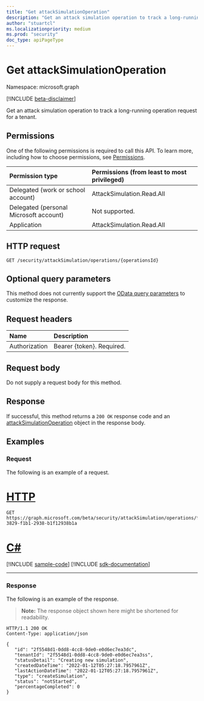 ```yaml
---
title: "Get attackSimulationOperation"
description: "Get an attack simulation operation to track a long-running operation request for a tenant."
author: "stuartcl"
ms.localizationpriority: medium
ms.prod: "security"
doc_type: apiPageType
---
```


# Get attackSimulationOperation

Namespace: microsoft.graph

[!INCLUDE [beta-disclaimer](../../includes/beta-disclaimer.md)]

Get an attack simulation operation to track a long-running operation request for a tenant.

## Permissions

One of the following permissions is required to call this API. To learn more, including how to choose permissions, see [Permissions](/graph/permissions-reference).

| Permission type                        | Permissions (from least to most privileged) |
|:---------------------------------------|:--------------------------------------------|
| Delegated (work or school account)     | AttackSimulation.Read.All                   |
| Delegated (personal Microsoft account) | Not supported.                              |
| Application                            | AttackSimulation.Read.All                   |

## HTTP request

<!-- {
  "blockType": "ignored"
}
-->
``` http
GET /security/attackSimulation/operations/{operationsId}
```

## Optional query parameters

This method does not currently support the [OData query parameters](/graph/query-parameters) to customize the response.

## Request headers

|Name|Description|
|:---|:---|
|Authorization|Bearer {token}. Required.|

## Request body

Do not supply a request body for this method.

## Response

If successful, this method returns a `200 OK` response code and an [attackSimulationOperation](../resources/attacksimulationoperation.md) object in the response body.

## Examples

### Request

The following is an example of a request.

# [HTTP](#tab/http)
<!-- {
  "blockType": "request",
  "name": "get_attackSimulationOperation",
  "sampleKeys": ["f1b13829-3829-f1b1-2938-b1f12938b1a"]
}
-->
``` http
GET https://graph.microsoft.com/beta/security/attackSimulation/operations/f1b13829-3829-f1b1-2938-b1f12938b1a
```

# [C#](#tab/csharp)
[!INCLUDE [sample-code](../includes/snippets/csharp/get-attacksimulationoperation-csharp-snippets.md)]
[!INCLUDE [sdk-documentation](../includes/snippets/snippets-sdk-documentation-link.md)]

---

### Response

The following is an example of the response.

>**Note:** The response object shown here might be shortened for readability.
<!-- {
  "blockType": "response",
  "truncated": true,
  "@odata.type": "microsoft.graph.attackSimulationOperation"
}
-->
``` http
HTTP/1.1 200 OK
Content-Type: application/json

{
   "id": "2f5548d1-0dd8-4cc8-9de0-e0d6ec7ea3dc",
   "tenantId": "2f5548d1-0dd8-4cc8-9de0-e0d6ec7ea3ss",
   "statusDetail": "Creating new simulation",
   "createdDateTime": "2022-01-12T05:27:18.7957961Z",
   "lastActionDateTime": "2022-01-12T05:27:18.7957961Z",
   "type": "createSimulation",
   "status": "notStarted",
   "percentageCompleted": 0
}
```

